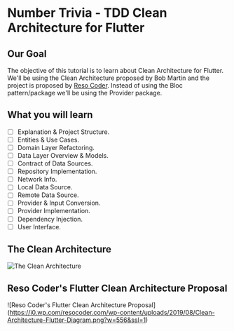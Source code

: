 # Number Trivia - TDD Clean Architecture for Flutter

## Our Goal

The objective of this tutorial is to learn about Clean Architecture for Flutter. We'll be using the Clean Architecture proposed by Bob Martin and the project is proposed by [Reso Coder](https://resocoder.com). Instead of using the Bloc pattern/package we'll be using the Provider package.

## What you will learn

- [ ] Explanation & Project Structure.
- [ ] Entities & Use Cases.
- [ ] Domain Layer Refactoring.
- [ ] Data Layer Overview & Models.
- [ ] Contract of Data Sources.
- [ ] Repository Implementation.
- [ ] Network Info.
- [ ] Local Data Source.
- [ ] Remote Data Source.
- [ ] Provider & Input Conversion.
- [ ] Provider Implementation.
- [ ] Dependency Injection.
- [ ] User Interface.

## The Clean Architecture

![The Clean Architecture](https://blog.cleancoder.com/uncle-bob/images/2012-08-13-the-clean-architecture/CleanArchitecture.jpg)

## Reso Coder's Flutter Clean Architecture Proposal

![Reso Coder's Flutter Clean Architecture Proposal] (https://i0.wp.com/resocoder.com/wp-content/uploads/2019/08/Clean-Architecture-Flutter-Diagram.png?w=556&ssl=1)

